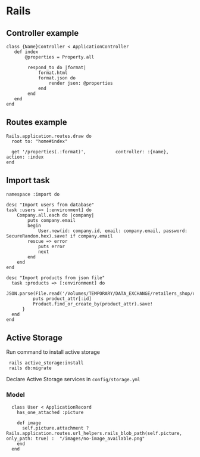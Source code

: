 # Rails

## Controller example
    class {Name}Controller < ApplicationController
       def index
           @properties = Property.all

            respond_to do |format|
                format.html
                format.json do
                    render json: @properties
                end
            end
       end
    end

## Routes example    
    Rails.application.routes.draw do
      root to: "home#index"

      get '/properties(.:format)',           controller: :{name},            action: :index
    end

## Import task
    namespace :import do

    desc "Import users from database"
    task :users => [:environment] do 
        Company.all.each do |company|
            puts company.email
            begin
                User.new(id: company.id, email: company.email, password: SecureRandom.hex).save! if company.email
            rescue => error
                puts error
                next
            end
        end
    end

    desc "Import products from json file"
      task :products => [:environment] do
                JSON.parse(File.read('/Volumes/TEMPORARY/DATA_EXCHANGE/retailers_shop/retailershop_products.json')).each{|product_attr|
              puts product_attr[:id]
              Product.find_or_create_by(product_attr).save!
          }
      end
    end

## Active Storage

Run command to install active storage

     rails active_storage:install
     rails db:migrate
     
Declare Active Storage services in `config/storage.yml`

### Model
      class User < ApplicationRecord
        has_one_attached :picture
        
        def image
          self.picture.attachment ? Rails.application.routes.url_helpers.rails_blob_path(self.picture, only_path: true) :  "/images/no-image_available.png"
        end
      end
